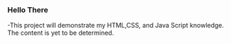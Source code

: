 ### Hello There

-This project will demonstrate my HTML,CSS, and Java Script knowledge. The content is yet to be determined.

